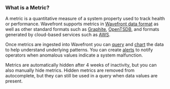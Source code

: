 ### What is a Metric?

A metric is a quantitative measure of a system property used to track health or performance. Wavefront supports metrics
in [Wavefront data format](https://docs.wavefront.com/wavefront_data_format.html) as well as other standard formats such as [Graphite](https://graphite.readthedocs.io/en/latest/index.html),  [OpenTSDB](http://opentsdb.net/docs/build/html/user_guide/writing), and formats generated by cloud-based services
such as [AWS](https://docs.wavefront.com/integrations_aws_metrics.html).

Once metrics are ingested into Wavefront you can [query](https://docs.wavefront.com/query_language_getting_started.html) and
[chart](https://docs.wavefront.com/ui_charts.html) the data to help understand underlying patterns. You can create
[alerts](https://docs.wavefront.com/alerts.html) to notify operators when anomalous values indicate a system malfunction.

Metrics are automatically hidden after 4 weeks of inactivity, but you can also manually hide metrics. Hidden metrics are removed from autocomplete, but they can still be used in a query when data values are present.
